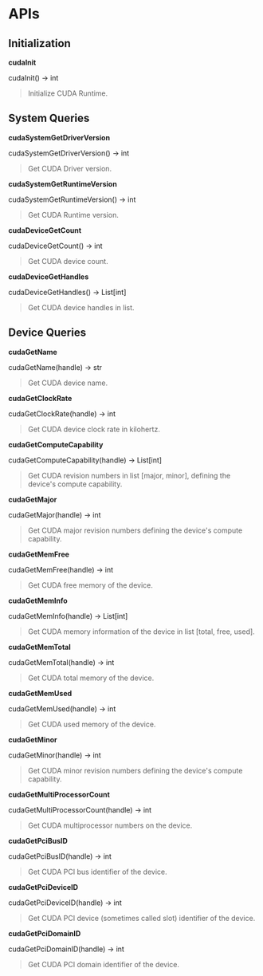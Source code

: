 # APIs

## Initialization

**cudaInit**

cudaInit() -> int
> Initialize CUDA Runtime.

## System Queries

**cudaSystemGetDriverVersion**

cudaSystemGetDriverVersion() -> int
> Get CUDA Driver version.

**cudaSystemGetRuntimeVersion**

cudaSystemGetRuntimeVersion() -> int
> Get CUDA Runtime version.

**cudaDeviceGetCount**

cudaDeviceGetCount() -> int
> Get CUDA device count.

**cudaDeviceGetHandles**

cudaDeviceGetHandles() -> List[int]
> Get CUDA device handles in list.

## Device Queries

**cudaGetName**

cudaGetName(handle) -> str
> Get CUDA device name.

**cudaGetClockRate**

cudaGetClockRate(handle) -> int
> Get CUDA device clock rate in kilohertz.

**cudaGetComputeCapability**

cudaGetComputeCapability(handle) -> List[int]
> Get CUDA revision numbers in list [major, minor], defining the device's compute capability.

**cudaGetMajor**

cudaGetMajor(handle) -> int
> Get CUDA major revision numbers defining the device's compute capability.

**cudaGetMemFree**

cudaGetMemFree(handle) -> int
> Get CUDA free memory of the device.

**cudaGetMemInfo**

cudaGetMemInfo(handle) -> List[int]
> Get CUDA memory information of the device in list [total, free, used].

**cudaGetMemTotal**

cudaGetMemTotal(handle) -> int
> Get CUDA total memory of the device.

**cudaGetMemUsed**

cudaGetMemUsed(handle) -> int
> Get CUDA used memory of the device.

**cudaGetMinor**

cudaGetMinor(handle) -> int
> Get CUDA minor revision numbers defining the device's compute capability.

**cudaGetMultiProcessorCount**

cudaGetMultiProcessorCount(handle) -> int
> Get CUDA multiprocessor numbers on the device.

**cudaGetPciBusID**

cudaGetPciBusID(handle) -> int
> Get CUDA PCI bus identifier of the device.

**cudaGetPciDeviceID**

cudaGetPciDeviceID(handle) -> int
> Get CUDA PCI device (sometimes called slot) identifier of the device.

**cudaGetPciDomainID**

cudaGetPciDomainID(handle) -> int
> Get CUDA PCI domain identifier of the device.

